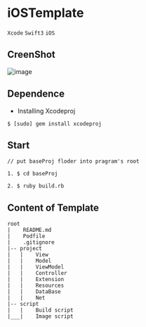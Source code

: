 # iOSTemplate

`Xcode`    `Swift3`    `iOS`

## CreenShot

![image](https://raw.githubusercontent.com/ZeroFengLee/iOSTemplate/master/screenshot.gif)

## Dependence

- Installing Xcodeproj
```
$ [sudo] gem install xcodeproj
```

## Start

```
// put baseProj floder into pragram's root

1. $ cd baseProj

2. $ ruby build.rb
```

## Content of Template
```
root   
|    README.md    
|    Podfile   
|    .gitignore   
|-- project   
|   |    View     
|   |    Model     
|   |    ViewModel   
|   |    Controller   
|   |    Extension   
|   |    Resources   
|   |    DataBase   
|   |    Net   
|-- script    
|   |    Build script   
|___|    Image script 
```
